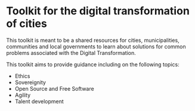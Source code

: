 # Toolkit for the digital transformation of cities

This toolkit is meant to be a shared resources for cities, municipalities, communities and local governments to learn about solutions for common problems associated with the Digital Transformation.

This toolkit aims to provide guidance including on the following topics:

* Ethics
* Sovereignity
* Open Source and Free Software
* Agility
* Talent development
